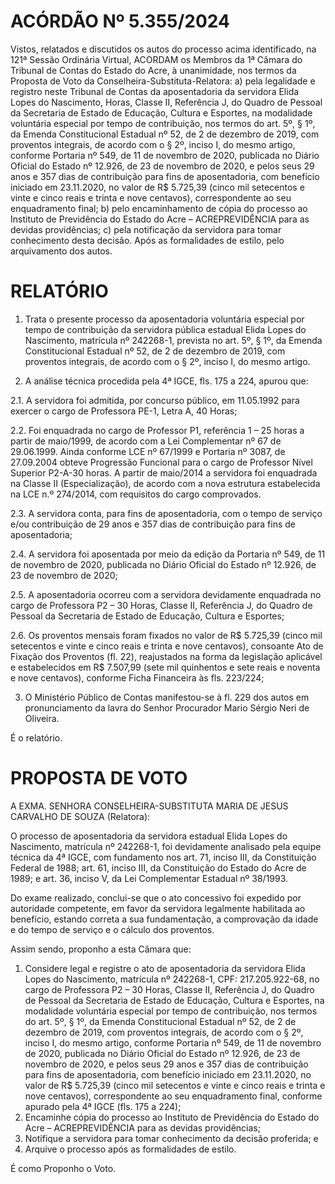 # ACÓRDÃO Nº 5.355/2024

Vistos, relatados e discutidos os autos do processo acima identificado, na 121ª Sessão Ordinária Virtual, ACORDAM os Membros da 1ª Câmara do Tribunal de Contas do Estado do Acre, à unanimidade, nos termos da Proposta de Voto da Conselheira-Substituta-Relatora: a) pela legalidade e registro neste Tribunal de Contas da aposentadoria da servidora Elida Lopes do Nascimento, Horas, Classe II, Referência J, do Quadro de Pessoal da Secretaria de Estado de Educação, Cultura e Esportes, na modalidade voluntária especial por tempo de contribuição, nos termos do art. 5º, § 1º, da Emenda Constitucional Estadual nº 52, de 2 de dezembro de 2019, com proventos integrais, de acordo com o § 2º, inciso I, do mesmo artigo, conforme Portaria nº 549, de 11 de novembro de 2020, publicada no Diário Oficial do Estado nº 12.926, de 23 de novembro de 2020, e pelos seus 29 anos e 357 dias de contribuição para fins de aposentadoria, com benefício iniciado em 23.11.2020, no valor de R$ 5.725,39 (cinco mil setecentos e vinte e cinco reais e trinta e nove centavos), correspondente ao seu enquadramento final; b) pelo encaminhamento de cópia do processo ao Instituto de Previdência do Estado do Acre – ACREPREVIDÊNCIA para as devidas providências; c) pela notificação da servidora para tomar conhecimento desta decisão. Após as formalidades de estilo, pelo arquivamento dos autos.

# RELATÓRIO

1. Trata o presente processo da aposentadoria voluntária especial por tempo de contribuição da servidora pública estadual Elida Lopes do Nascimento, matrícula nº 242268-1, prevista no art. 5º, § 1º, da Emenda Constitucional Estadual nº 52, de 2 de dezembro de 2019, com proventos integrais, de acordo com o § 2º, inciso I, do mesmo artigo.

2. A análise técnica procedida pela 4ª IGCE, fls. 175 a 224, apurou que:

2.1. A servidora foi admitida, por concurso público, em 11.05.1992 para exercer o cargo de Professora PE-1, Letra A, 40 Horas;

2.2. Foi enquadrada no cargo de Professor P1, referência 1 – 25 horas a partir de maio/1999, de acordo com a Lei Complementar nº 67 de 29.06.1999. Ainda conforme LCE nº 67/1999 e Portaria nº 3087, de 27.09.2004 obteve Progressão Funcional para o cargo de Professor Nível Superior P2-A-30 horas. A partir de maio/2014 a servidora foi enquadrada na Classe II (Especialização), de acordo com a nova estrutura estabelecida na LCE n.º 274/2014, com requisitos do cargo comprovados.

2.3. A servidora conta, para fins de aposentadoria, com o tempo de serviço e/ou contribuição de 29 anos e 357 dias de contribuição para fins de aposentadoria;

2.4. A servidora foi aposentada por meio da edição da Portaria nº 549, de 11 de novembro de 2020, publicada no Diário Oficial do Estado nº 12.926, de 23 de novembro de 2020;

2.5. A aposentadoria ocorreu com a servidora devidamente enquadrada no cargo de Professora P2 – 30 Horas, Classe II, Referência J, do Quadro de Pessoal da Secretaria de Estado de Educação, Cultura e Esportes;

2.6. Os proventos mensais foram fixados no valor de R$ 5.725,39 (cinco mil setecentos e vinte e cinco reais e trinta e nove centavos), consoante Ato de Fixação dos Proventos (fl. 22), reajustados na forma da legislação aplicável e estabelecidos em R$ 7.507,99 (sete mil quinhentos e sete reais e noventa e nove centavos), conforme Ficha Financeira às fls. 223/224;

3. O Ministério Público de Contas manifestou-se à fl. 229 dos autos em pronunciamento da lavra do Senhor Procurador Mario Sérgio Neri de Oliveira.

É o relatório.

# PROPOSTA DE VOTO

A EXMA. SENHORA CONSELHEIRA-SUBSTITUTA MARIA DE JESUS CARVALHO DE SOUZA (Relatora):

O processo de aposentadoria da servidora estadual Elida Lopes do Nascimento, matrícula nº 242268-1, foi devidamente analisado pela equipe técnica da 4ª IGCE, com fundamento nos art. 71, inciso III, da Constituição Federal de 1988; art. 61, inciso III, da Constituição do Estado do Acre de 1989; e art. 36, inciso V, da Lei Complementar Estadual nº 38/1993.

Do exame realizado, conclui-se que o ato concessivo foi expedido por autoridade competente, em favor da servidora legalmente habilitada ao benefício, estando correta a sua fundamentação, a comprovação da idade e do tempo de serviço e o cálculo dos proventos.

Assim sendo, proponho a esta Câmara que:

1. Considere legal e registre o ato de aposentadoria da servidora Elida Lopes do Nascimento, matrícula nº 242268-1, CPF: 217.205.922-68, no cargo de Professora P2 – 30 Horas, Classe II, Referência J, do Quadro de Pessoal da Secretaria de Estado de Educação, Cultura e Esportes, na modalidade voluntária especial por tempo de contribuição, nos termos do art. 5º, § 1º, da Emenda Constitucional Estadual nº 52, de 2 de dezembro de 2019, com proventos integrais, de acordo com o § 2º, inciso I, do mesmo artigo, conforme Portaria nº 549, de 11 de novembro de 2020, publicada no Diário Oficial do Estado nº 12.926, de 23 de novembro de 2020, e pelos seus 29 anos e 357 dias de contribuição para fins de aposentadoria, com benefício iniciado em 23.11.2020, no valor de R$ 5.725,39 (cinco mil setecentos e vinte e cinco reais e trinta e nove centavos), correspondente ao seu enquadramento final, conforme apurado pela 4ª IGCE (fls. 175 a 224);
2. Encaminhe cópia do processo ao Instituto de Previdência do Estado do Acre – ACREPREVIDÊNCIA para as devidas providências;
3. Notifique a servidora para tomar conhecimento da decisão proferida; e
4. Arquive o processo após as formalidades de estilo.

É como Proponho o Voto.
